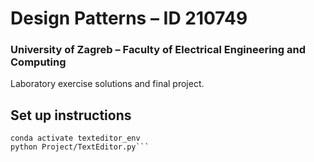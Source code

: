 # Design Patterns – ID 210749

### University of Zagreb – Faculty of Electrical Engineering and Computing

Laboratory exercise solutions and final project.

## Set up instructions 

```conda create -n texteditor_env python=3.8
conda activate texteditor_env
python Project/TextEditor.py```

